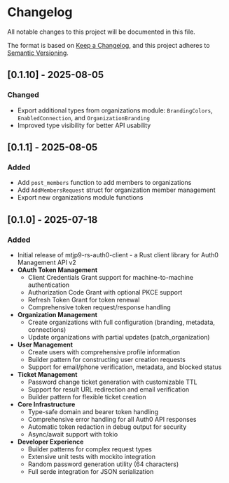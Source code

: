 # Changelog

All notable changes to this project will be documented in this file.

The format is based on [Keep a Changelog](https://keepachangelog.com/en/1.0.0/),
and this project adheres to [Semantic Versioning](https://semver.org/spec/v2.0.0.html).

## [0.1.10] - 2025-08-05

### Changed

- Export additional types from organizations module: `BrandingColors`, `EnabledConnection`, and `OrganizationBranding`
- Improved type visibility for better API usability

## [0.1.1] - 2025-08-05

### Added

- Add `post_members` function to add members to organizations
- Add `AddMembersRequest` struct for organization member management
- Export new organizations module functions

## [0.1.0] - 2025-07-18

### Added

- Initial release of mtjp9-rs-auth0-client - a Rust client library for Auth0 Management API v2
- **OAuth Token Management**
  - Client Credentials Grant support for machine-to-machine authentication
  - Authorization Code Grant with optional PKCE support
  - Refresh Token Grant for token renewal
  - Comprehensive token request/response handling
- **Organization Management**
  - Create organizations with full configuration (branding, metadata, connections)
  - Update organizations with partial updates (patch_organization)
- **User Management**
  - Create users with comprehensive profile information
  - Builder pattern for constructing user creation requests
  - Support for email/phone verification, metadata, and blocked status
- **Ticket Management**
  - Password change ticket generation with customizable TTL
  - Support for result URL redirection and email verification
  - Builder pattern for flexible ticket creation
- **Core Infrastructure**
  - Type-safe domain and bearer token handling
  - Comprehensive error handling for all Auth0 API responses
  - Automatic token redaction in debug output for security
  - Async/await support with tokio
- **Developer Experience**
  - Builder patterns for complex request types
  - Extensive unit tests with mockito integration
  - Random password generation utility (64 characters)
  - Full serde integration for JSON serialization
